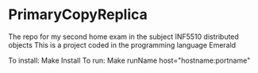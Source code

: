 # PrimaryCopyReplica
The repo for my second home exam in the subject INF5510 distributed objects
This is a project coded in the programming language Emerald

To install: Make Install
To run: Make runName host="hostname:portname"
